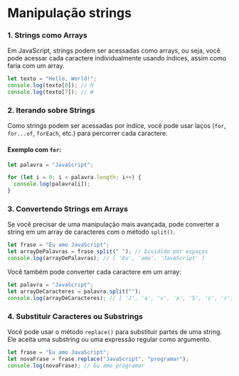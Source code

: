 # Manipulação strings

### 1. **Strings como Arrays**

Em JavaScript, strings podem ser acessadas como arrays, ou seja, você pode acessar cada caractere individualmente usando índices, assim como faria com um array.

```js
let texto = "Hello, World!";
console.log(texto[0]); // H
console.log(texto[7]); // W
```

### 2. **Iterando sobre Strings**

Como strings podem ser acessadas por índice, você pode usar laços (`for`, `for...of`, `forEach`, etc.) para percorrer cada caractere.

#### Exemplo com `for`:

```js
let palavra = "JavaScript";

for (let i = 0; i < palavra.length; i++) {
  console.log(palavra[i]);
}
```

### 3. **Convertendo Strings em Arrays**

Se você precisar de uma manipulação mais avançada, pode converter a string em um array de caracteres com o método `split()`.

```js
let frase = "Eu amo JavaScript";
let arrayDePalavras = frase.split(" "); // Dividido por espaços
console.log(arrayDePalavras); // [ 'Eu', 'amo', 'JavaScript' ]
```

Você também pode converter cada caractere em um array:

```js
let palavra = "JavaScript";
let arrayDeCaracteres = palavra.split("");
console.log(arrayDeCaracteres); // [ 'J', 'a', 'v', 'a', 'S', 'c', 'r', 'i', 'p', 't' ]
```

### 4. **Substituir Caracteres ou Substrings**

Você pode usar o método `replace()` para substituir partes de uma string. Ele aceita uma substring ou uma expressão regular como argumento.

```js
let frase = "Eu amo JavaScript";
let novaFrase = frase.replace("JavaScript", "programar");
console.log(novaFrase); // Eu amo programar
```
